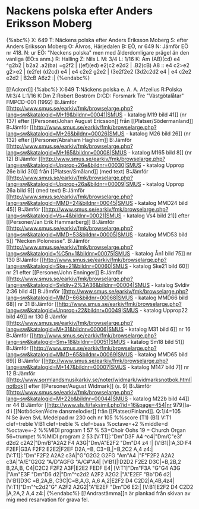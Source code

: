 # Nackens polska efter Anders Eriksson Moberg

{%abc%}
X: 649
T: Näckens polska efter Anders Eriksson Moberg
S: efter Anders Eriksson Moberg
O: Älvros, Härjedalen
B: EÖ, nr 649
N: Jämför EÖ nr 418.
N: ur EÖ: "Neckens polska" men med ålderdomligare prägel än den vanliga (EÖ:s anm.)
R: Halling
Z: Nils L
M: 3/4
L: 1/16
K: Am
(AB)(cd) e4 ^g2b2 | b2a2 .a2(ba) =g2f2 | ((ef)(ed) e2)c2 e2d2 | .B2(cB) A8 ::
e4 c2>e2 g2>e2 | (e2fe) (d2cd) e4 | e4 c2e2 g2e2 | (3e2f2e2 (3d2c2d2 e4 |
e4 c2e2 e2d2 | B2cB A6z2 :|
{%endabc%}

[[!Ackord]]
{%abc%}
X:649
T:Näckens polska e. A. A. Afzelius
R:Polska
M:3/4
L:1/16
K:Dm
Z:Robert Boström
D:CD: Forsmark Tre "Västgötalåtar" FMPCD-001 (1992)
B:Jämför [[http://www.smus.se/earkiv/fmk/browselarge.php?lang=sw&katalogid=M+19&bildnr=00041|SMUS - katalog M19 bild 41]] (nr 137) efter [[Personer/Johan August Ericsson]] från [[Platser/Södermanland]]
B:Jämför [[http://www.smus.se/earkiv/fmk/browselarge.php?lang=sw&katalogid=M+26&bildnr=00026|SMUS - katalog M26 bild 26]] (nr 132) efter [[Personer/Abraham Hagholm]]
B:Jämför [[http://www.smus.se/earkiv/fmk/browselarge.php?lang=sw&katalogid=M+165&bildnr=00008|SMUS - katalog M165 bild 8]] (nr 12)
B:Jämför [[http://www.smus.se/earkiv/fmk/browselarge.php?lang=sw&katalogid=Upprop+26e&bildnr=00030|SMUS - katalog Upprop 26e bild 30]] från [[Platser/Småland]] (med text)
B:Jämför [[http://www.smus.se/earkiv/fmk/browselarge.php?lang=sw&katalogid=Upprop+26a&bildnr=00009|SMUS - katalog Upprop 26a bild 9]] (med text)
B:Jämför [[http://www.smus.se/earkiv/fmk/browselarge.php?lang=sw&katalogid=MMD+24&bildnr=00045|SMUS - katalog MMD24 bild 45]]
B:Jämför [[http://www.smus.se/earkiv/fmk/browselarge.php?lang=sw&katalogid=Vs+4&bildnr=00021|SMUS - katalog Vs4 bild 21]] efter [[Personer/Jan Erik Hammarberg]]
B:Jämför [[http://www.smus.se/earkiv/fmk/browselarge.php?lang=sw&katalogid=MMD+53&bildnr=00005|SMUS - katalog MMD53 bild 5]] "Necken Polonesse".
B:Jämför [[http://www.smus.se/earkiv/fmk/browselarge.php?lang=sw&katalogid=%C5n+1&bildnr=00075|SMUS - katalog Ån1 bild 75]] nr 130
B:Jämför [[http://www.smus.se/earkiv/fmk/browselarge.php?lang=sw&katalogid=Ske+21&bildnr=00060|SMUS - katalog Ske21 bild 60]] nr 21 efter [[Personer/John Enninger]]
B:Jämför [[http://www.smus.se/earkiv/fmk/browselarge.php?lang=sw&katalogid=Svldiv+2%3A36&bildnr=00004|SMUS - katalog Svldiv 2:36 bild 4]]
B:Jämför [[http://www.smus.se/earkiv/fmk/browselarge.php?lang=sw&katalogid=MMD+66&bildnr=00068|SMUS - katalog MMD66 bild 68]] nr 31
B:Jämför [[http://www.smus.se/earkiv/fmk/browselarge.php?lang=sw&katalogid=Upprop+22&bildnr=00049|SMUS - katalog Upprop22 bild 49]] nr 130
B:Jämför [[http://www.smus.se/earkiv/fmk/browselarge.php?lang=sw&katalogid=M+31&bildnr=00006|SMUS - katalog M31 bild 6]] nr 16
B:Jämför [[http://www.smus.se/earkiv/fmk/browselarge.php?lang=sw&katalogid=Sm+18&bildnr=00051|SMUS - katalog Sm18 bild 51]]
B:Jämför [[http://www.smus.se/earkiv/fmk/browselarge.php?lang=sw&katalogid=MMD+65&bildnr=00069|SMUS - katalog MMD65 bild 69]]
B:Jämför [[http://www.smus.se/earkiv/fmk/browselarge.php?lang=sw&katalogid=M+147&bildnr=00007|SMUS - katalog M147 bild 7]] nr 12
B:Jämför [[http://www.sormlandsmusikarkiv.se/noter/widmark/widmarksnotbok.html|notbok]] efter [[Personer/August Widmark]] (s. 9)
B:Jämför [[http://www.smus.se/earkiv/fmk/browselarge.php?lang=sw&katalogid=M+22b&bildnr=00044|SMUS - katalog M22b bild 44]] nr 44
B:Jämför [[http://www.sls.fi/faksimil.php?id=16&page=454|nr 979]]a-d i [[Notböcker/Äldre dansmelodier]] från [[Platser/Finland]].
Q:1/4=105
N:Se även SvL Medelpad nr 230 och nr 105
%%score (T1) (B1)
V:T1  clef=treble
V:B1 clef=treble % clef=bass   %octave=+2 %middle=d %octave=-2
%%MIDI program 1 57 %   53=Choir Oohs  19 = Church Organ 56=trumpet
%%MIDI program 2 53
[V:T1]|:"Dm"D3F A4 ^c4|"Dm/C"e3f d2d2 c2A2|"Dm/B"A2A2 F4 A3G|"Dm/A"E2F2 "Dm"D4 z4 :|
[V:B1]|:A,3D F4 F2EF|G3A F2F2 E2E2|F2EF D2A,=B, C3=B,|=B,2C2 A,4 z4:|
[V:T1]|:"Dm"F2F2 A2A2 c3A|"G"G2G2 G2FG "Am"A4 |"F"F2F2 A2A2 c3A|"A/E"G2G2 "A/D"AGFG "A/C#"A4|
[V:B1]|:D2D2 F2E2 D3C|=B,2B,2 B,2A,B, C4|C2C2 F2F2 A3F|E2E2 FEDF E4|
[V:T1]"Dm"F3A "G"G4 A3G |"Am"E3F "Dm"D6 d2|"Dm"^c2d2 A2F2 A2G2 |"A"E2EF "Bb"D6 d2|
[V:B1]D3C =B,2A,B, C3C|C=B,A,G, A,6 A,2|E2F2 D4 C2D2|A,4B,4z4|
[V:T1]"Dm"^c2d2"G" A2F2 A2G2|"A"E2EF "Dm"D6 E2:|
[V:B1]E2F2 D4 C2D2 |A,2A,2 A,4 z4:|
{%endabc%}
[[!Andrastämma]]n är plankad från skivan av mig med resarvation för grava fel.
